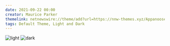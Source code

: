 ```yaml
---
date: 2021-09-22 00:00
creator: Maurice Parker
themelink: netnewswire://theme/add?url=https://nnw-themes.xyz/Appanoose/Appanoose.nnwtheme.zip
tags: Default Theme, Light and Dark
---
```


![light](/Appanoose/Appanoose-light.png)
![dark](/Appanoose/Appanoose-dark.png)